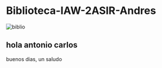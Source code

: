# Biblioteca-IAW-2ASIR-Andres

![biblio](https://user-images.githubusercontent.com/71534078/234310101-7cda30e6-97a1-4cdf-bd5e-0c19b0f819ab.png)

## hola **antonio carlos**

buenos dias, un saludo